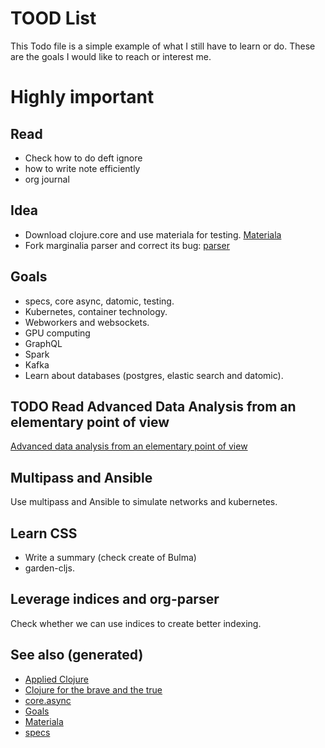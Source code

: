 # TOOD List

This Todo file is a simple example of what I still have to learn or do. These are the goals I would like to reach or interest me.


# Highly important


## Read

-   Check how to do deft ignore
-   how to write note efficiently
-   org journal


## Idea

-   Download clojure.core and use materiala for testing. [Materiala](cards/20200503165952-materiala.md)
-   Fork marginalia parser and correct its bug: [parser](https://github.com/gdeer81/marginalia/blob/master/src/marginalia/parser.clj)


## Goals

-   specs, core async, datomic, testing.
-   Kubernetes, container technology.
-   Webworkers and websockets.
-   GPU computing
-   GraphQL
-   Spark
-   Kafka
-   Learn about databases (postgres, elastic search and datomic).


## TODO Read Advanced Data Analysis from an elementary point of view

[Advanced data analysis from an elementary point of view](http://www.stat.cmu.edu/~cshalizi/ADAfaEPoV/)


## Multipass and Ansible

Use multipass and Ansible to simulate networks and kubernetes.


## Learn CSS

-   Write a summary (check create of Bulma)
-   garden-cljs.


## Leverage indices and org-parser

Check whether we can use indices to create better indexing.


## See also (generated)

-   [Applied Clojure](cards/20200430155637-applied_clojure.md)
-   [Clojure for the brave and the true](cards/20200430160432-clojure_for_the_brave_and_the_true.md)
-   [core.async](cards/20200430155819-core_async.md)
-   [Goals](cards/20200501163355-goals.md)
-   [Materiala](cards/20200503165952-materiala.md)
-   [specs](cards/20200430235013-specs.md)
